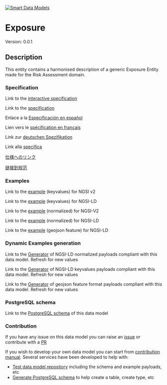 [![Smart Data Models](https://smartdatamodels.org/wp-content/uploads/2022/01/SmartDataModels_logo.png "Logo")](https://smartdatamodels.org)
# Exposure
Version: 0.0.1

## Description 

This entity contains a harmonised description of a generic Exposure Entity made for the Risk Assessment domain.
### Specification

Link to the [interactive specification](https://swagger.lab.fiware.org/?url=https://smart-data-models.github.io/dataModel.RiskManagement/Exposure/swagger.yaml)

Link to the [specification](https://github.com/smart-data-models/dataModel.RiskManagement/blob/master/Exposure/doc/spec.md)

Enlace a la [Especificación en español](https://github.com/smart-data-models/dataModel.RiskManagement/blob/master/Exposure/doc/spec_ES.md)

Lien vers le [spécification en français](https://github.com/smart-data-models/dataModel.RiskManagement/blob/master/Exposure/doc/spec_FR.md)

Link zur [deutschen Spezifikation](https://github.com/smart-data-models/dataModel.RiskManagement/blob/master/Exposure/doc/spec_DE.md)

Link alla [specifica](https://github.com/smart-data-models/dataModel.RiskManagement/blob/master/Exposure/doc/spec_IT.md)

[仕様へのリンク](https://github.com/smart-data-models/dataModel.RiskManagement/blob/master/Exposure/doc/spec_JA.md)

[链接到规范](https://github.com/smart-data-models/dataModel.RiskManagement/blob/master/Exposure/doc/spec_ZH.md)
### Examples

Link to the [example](https://smart-data-models.github.io/dataModel.RiskManagement/Exposure/examples/example.json) (keyvalues) for NGSI v2

Link to the [example](https://smart-data-models.github.io/dataModel.RiskManagement/Exposure/examples/example.jsonld) (keyvalues) for NGSI-LD

Link to the [example](https://smart-data-models.github.io/dataModel.RiskManagement/Exposure/examples/example-normalized.json) (normalized) for NGSI-V2

Link to the [example](https://smart-data-models.github.io/dataModel.RiskManagement/Exposure/examples/example-normalized.jsonld) (normalized) for NGSI-LD

Link to the [example](https://smart-data-models.github.io/dataModel.RiskManagement/Exposure/examples/example-geojsonfeature.json) (geojson feature) for NGSI-LD
### Dynamic Examples generation

Link to the [Generator](https://smartdatamodels.org/extra/ngsi-ld_generator.php?schemaUrl=https://raw.githubusercontent.com/smart-data-models/dataModel.RiskManagement/master/Exposure/schema.json&email=info@smartdatamodels.org) of NGSI-LD normalized payloads compliant with this data model. Refresh for new values

Link to the [Generator](https://smartdatamodels.org/extra/ngsi-ld_generator_keyvalues.php?schemaUrl=https://raw.githubusercontent.com/smart-data-models/dataModel.RiskManagement/master/Exposure/schema.json&email=info@smartdatamodels.org) of NGSI-LD keyvalues payloads compliant with this data model. Refresh for new values

Link to the [Generator](https://smartdatamodels.org/extra/geojson_features_generator.php?schemaUrl=https://raw.githubusercontent.com/smart-data-models/dataModel.RiskManagement/master/Exposure/schema.json&email=info@smartdatamodels.org) of geojson feature format payloads compliant with this data model. Refresh for new values
### PostgreSQL schema

Link to the [PostgreSQL schema](https://github.com/smart-data-models/dataModel.RiskManagement/blob/master/Exposure/schema.sql) of this data model
### Contribution

 If you have any issue on this data model you can raise an [issue](https://github.com/smart-data-models/dataModel.RiskManagement/issues)  or contribute with a [PR](https://github.com/smart-data-models/dataModel.RiskManagement/pulls)

 If you wish to develop your own data model you can start from [contribution manual](https://bit.ly/contribution_manual). Several services have been developed to help with: 
 - [Test data model repository](https://smartdatamodels.org/index.php/data-models-contribution-api/) including the schema and example payloads, etc
 - [Generate PostgreSQL schema](https://smartdatamodels.org/index.php/sql-service/) to help create a table, create type, etc
